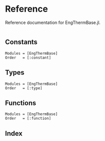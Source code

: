 # Reference

Reference documentation for EngThermBase.jl.

```@contents
```

## Constants

```@autodocs
Modules = [EngThermBase]
Order   = [:constant]
```

## Types

```@autodocs
Modules = [EngThermBase]
Order   = [:type]
```

## Functions

```@autodocs
Modules = [EngThermBase]
Order   = [:function]
```

## Index

```@index
```

